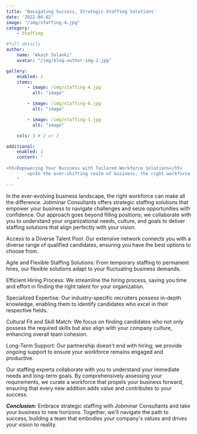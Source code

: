 ```yaml
---
title: 'Navigating Success, Strategic Staffing Solutions'
date: '2022-04-02'
image: "/img/staffing-4.jpg"
category:
    - Staffing

#full details
author:
    name: "Akash Solanki"
    avatar: "/img/blog-author-img-2.jpg"

gallery:
    enabled: 1
    items:
        - image: /img/staffing-4.jpg
          alt: "image"

        - image: /img/staffing-6.jpg
          alt: "image"

        - image: /img/staffing-1.jpg
          alt: "image"

    cols: 3 # 2 or 3

additional:
    enabled: 1
    content: "
        
<h5>Empowering Your Business with Tailored Workforce Solutions</h5>
        <p>In the ever-shifting realm of business, the right workforce serves as a powerful differentiator. At Jobminar Consultants, we offer strategic staffing solutions that equip your business to navigate challenges and seize opportunities with unwavering confidence. Our approach transcends mere job placements; we collaborate closely with you to discern your organizational needs, culture, and aspirations. This synergy empowers us to provide staffing solutions that seamlessly align with your visionary pursuits.</p>
    "
---
```

In the ever-evolving business landscape, the right workforce can make all the difference. Jobminar Consultants offers strategic staffing solutions that empower your business to navigate challenges and seize opportunities with confidence. Our approach goes beyond filling positions; we collaborate with you to understand your organizational needs, culture, and goals to deliver staffing solutions that align perfectly with your vision.


Access to a Diverse Talent Pool: Our extensive network connects you with a diverse range of qualified candidates, ensuring you have the best options to choose from.

Agile and Flexible Staffing Solutions: From temporary staffing to permanent hires, our flexible solutions adapt to your fluctuating business demands.

Efficient Hiring Process: We streamline the hiring process, saving you time and effort in finding the right talent for your organization.

Specialized Expertise: Our industry-specific recruiters possess in-depth knowledge, enabling them to identify candidates who excel in their respective fields.

Cultural Fit and Skill Match: We focus on finding candidates who not only possess the required skills but also align with your company culture, enhancing overall team cohesion.

Long-Term Support: Our partnership doesn't end with hiring; we provide ongoing support to ensure your workforce remains engaged and productive.


Our staffing experts collaborate with you to understand your immediate needs and long-term goals. By comprehensively assessing your requirements, we curate a workforce that propels your business forward, ensuring that every new addition adds value and contributes to your success.

***Conclusion:***
Embrace strategic staffing with Jobminar Consultants and take your business to new horizons. Together, we'll navigate the path to success, building a team that embodies your company's values and drives your vision to reality.